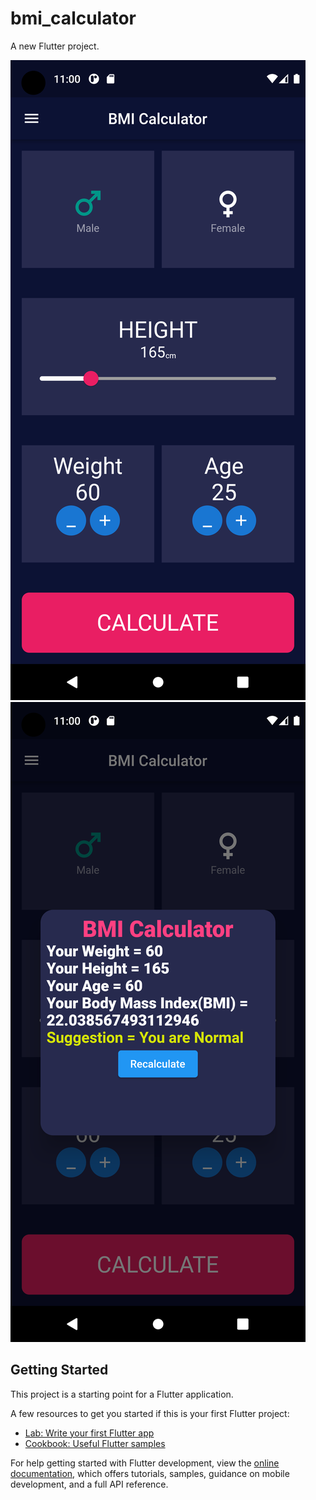 # bmi_calculator

A new Flutter project.<br>

<img src ="https://github.com/aoffahad/BMI-Calculator/blob/main/output/Screenshot_1658984438.png" alt="Output"/>

<img src ="https://github.com/aoffahad/BMI-Calculator/blob/main/output/Screenshot_1658984416.png" alt="Output"/>

## Getting Started

This project is a starting point for a Flutter application.

A few resources to get you started if this is your first Flutter project:

- [Lab: Write your first Flutter app](https://docs.flutter.dev/get-started/codelab)
- [Cookbook: Useful Flutter samples](https://docs.flutter.dev/cookbook)

For help getting started with Flutter development, view the
[online documentation](https://docs.flutter.dev/), which offers tutorials,
samples, guidance on mobile development, and a full API reference.
